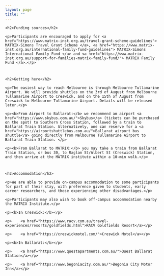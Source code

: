 ```yaml
---
layout: page
title: ""
---
```

<body>
<article>

<div style="margin-bottom: 40px;">

    <h2>Funding sources</h2>

    <p>Participants are encouraged to apply for <a href="https://www.matrix-inst.org.au/travel-grant-scheme-guidelines"> MATRIX-Simons Travel Grant Scheme </a>, <a href="https://www.matrix-inst.org.au/international-family-fund-guidelines"> MATRIX-Simons International Family Fund </a> and <a href="https://www.matrix-inst.org.au/support-for-families-matrix-family-fund/"> MATRIX Family Fund </a>.</p>

</div>

    
<div style="margin-bottom: 40px;">

    <h2>Getting here</h2>
    
    <p>The easiest way to reach Melbourne is through Melbourne Tullamarine Airport. We will provide shuttles on the 3rd of August from Melbourne Tullamarine Airport to Creswick, and on the 15th of August from Creswick to Melbourne Tullamarine Airport. Details will be released later.</p>
    
    <p><b>From Airport to Ballarat:</b> we recommend an airport <a href="https://www.skybus.com.au/">Skybus</a> (tickets can be purchased on the spot) to Southern Cross Station, followed by a train to Ballarat Train Station. Alternatively, one can reserve for a <a href="https://airportshuttlebus.com.au/">Ballarat airport bus shuttle</a> going directly from Melbourne Tullamarine Airport to Ballarat Train Station. </p>
    
    <p><b>From Ballarat to MATRIX:</b> you may take a train from Ballarat Train Station, or bus 30, to Raglan St/Albert St (Creswick) Station, and then arrive at the MATRIX institute within a 10-min walk.</p> 
    
    

</div>

<div style="margin-bottom: 40px;">

    <h2>Accommodation</h2>

    <p>We are able to provide on-campus accommodation to some participants for part of their stay, with preference given to students, early career researchers, and those experiencing other disadvantages.</p> 
    
    <p>Participants may also wish to book off-campus accommodation nearby the MATRIX Institute.</p>
    
    <p><b>In Creswick:</b></p>

    <p>    <a href="https://www.racv.com.au/travel-experiences/resorts/goldfields.html">RACV Goldfields Resort</a></p>

    <p>    <a href="https://creswickmotel.com/">Creswick Motel</a></p>

    <p><b>In Ballarat:</b></p>

    <p>    <a href="https://www.questapartments.com.au/">Quest Ballarat Station</a></p>

    <p>    <a href="https://www.begoniacity.com.au/">Begonia City Motor Inn</a></p>

</div>

</article>
</body>
